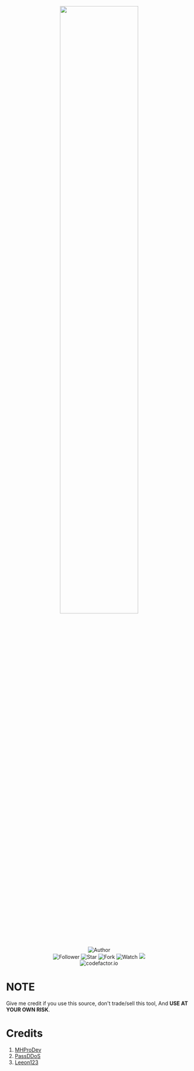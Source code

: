 <center>
  <div align="center">
    <img width="65%" src="https://img.shields.io/badge/GTPS-Flood-cyan?style=for-the-badge&logo=github">
    <br>
    <br>
    <img title="Author" src="https://img.shields.io/badge/AUTHOR-PhynX404-purple.svg?style=for-the-badge&logo=github">
    <br>
    <img title="Follower" src="https://img.shields.io/github/followers/PhynX404?color=green&style=flat-square">
    <img title="Star" src="https://img.shields.io/github/stars/PhynX404/gtpsflood?color=yellow&style=flat-square">
    <img title="Fork" src="https://img.shields.io/github/forks/PhynX404/gtpsflood?color=red&style=flat-square">
    <img title="Watch" src="https://img.shields.io/github/watchers/PhynX404/gtpsflood?label=Watchers&color=blue&style=flat-square">
    <img src="https://hits.seeyoufarm.com/api/count/incr/badge.svg?url=https%3A%2F%2Fgithub.com%2FPhynX404%2Fgtpsflood&icon=probot.svg&icon_color=%2300FF6D&title=hits&edge_flat=false">
    <br>
    <img title="codefactor.io" src="https://www.codefactor.io/repository/github/PhynX404/gtpsflood/badge">
  </div>
</center>

# NOTE
Give me credit if you use this source, don't trade/sell this tool, And **USE AT YOUR OWN RISK**.

# Credits
1. [MHProDev](https://github.com/MHProDev/MHDDoS)
2. [PassDDoS](https://github.com/PassDDoS/AnonyDDoSer)
3. [Leeon123](https://github.com/Leeon123/CC-attack)
